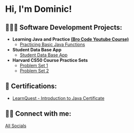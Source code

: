 <h1>Hi, I'm Dominic! 

<h2>👨🏾‍💻  Software Development Projects:</h2>

- <b>Learning Java and Practice <a href="https://www.youtube.com/watch?v=xk4_1vDrzzo&t=18059s">(Bro Code Youtube Course)</a></b>
  - [Practicing Basic Java Functions](https://github.com/Domm6/LearningJava/tree/main/src)
- <b>Student Data Base App</b>
  - [Student Data Base App](https://github.com/Domm6/Student-Data-Base-App/tree/main/Student%20Management%20System)
- <b>Harvard CS50 Course Practice Sets</b>
  - [Problem Set 1](https://github.com/Domm6/Harvard-CS50/tree/main/Problem%20Set%201)
  - [Problem Set 2](https://github.com/Domm6/Harvard-CS50/tree/main/Problem%20Set%202)

<h2>📄  Certifications:</h2>

- [LearnQuest - Introduction to Java Certificate](https://drive.google.com/file/d/1EEYnKstz1k3mlLEoJOZi95rGqjEl0NQp/view?usp=sharing)

<h2>🤳🏾  Connect with me:</h2>

 <a href="https://linktr.ee/dominic_parker">All Socials</a></h1>


<!--
**joshmadakor1/joshmadakor1** is a ✨ _special_ ✨ repository because its `README.md` (this file) appears on your GitHub profile.

Here are some ideas to get you started:

- 🔭 I’m currently working on ...
- 🌱 I’m currently learning ...
- 👯 I’m looking to collaborate on ...
- 🤔 I’m looking for help with ...
- 💬 Ask me about ...
- 📫 How to reach me: ...
- 😄 Pronouns: ...
- ⚡ Fun fact: ...
-->
